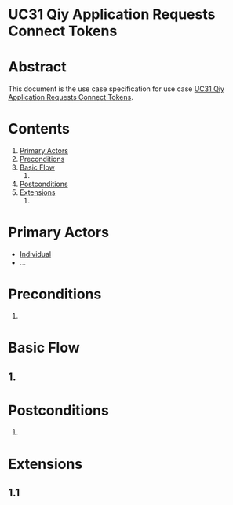 
# UC31 Qiy Application Requests Connect Tokens

# Abstract

This document is the use case specification for use case [UC31 Qiy Application Requests Connect Tokens](UC31%20Qiy%20Application%20Requests%20Connect%20Tokens.md).

# Contents


1. [Primary Actors](#primary-actors)
1. [Preconditions](#preconditions)
1. [Basic Flow](#basic-flow)
	1. [](#1-)
1. [Postconditions](#postconditions)
1. [Extensions](#extensions)
	1. [](#11-)

# Primary Actors

* [Individual](../Definitions.md#individual)
* ...

# Preconditions

1.

# Basic Flow

## 1. 

# Postconditions

1.

# Extensions

## 1.1

